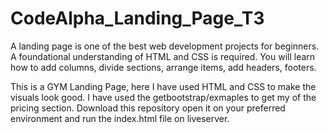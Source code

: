 # CodeAlpha_Landing_Page_T3
A landing page is one of the best web development projects for beginners. A foundational understanding of HTML and CSS is required. You will learn how to add columns, divide sections, arrange items, add headers, footers. 


> 
This is a GYM Landing Page, here I have used HTML and CSS to make the visuals look good. I have used the getbootstrap/exmaples to get my of the pricing section. 
Download this repository open it on your preferred environment and run the index.html file on liveserver. 
